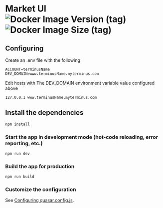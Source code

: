 # Market UI ![Docker Image Version (tag)](https://img.shields.io/docker/v/beclab/market-frontend/v0.2.1) ![Docker Image Size (tag)](https://img.shields.io/docker/image-size/beclab/market-frontend/v0.2.1)

## Configuring

Create an .env file with the following

```
ACCOUNT=terminusName
DEV_DOMAIN=www.terminusName.myterminus.com

```

Edit hosts with The DEV_DOMAIN environment variable value configured above

```
127.0.0.1 www.terminusName.myterminus.com
```

## Install the dependencies

```bash
npm install
```

### Start the app in development mode (hot-code reloading, error reporting, etc.)

```bash
npm run dev
```

### Build the app for production

```bash
npm run build
```

### Customize the configuration

See [Configuring quasar.config.js](https://v2.quasar.dev/quasar-cli-webpack/quasar-config-js).
